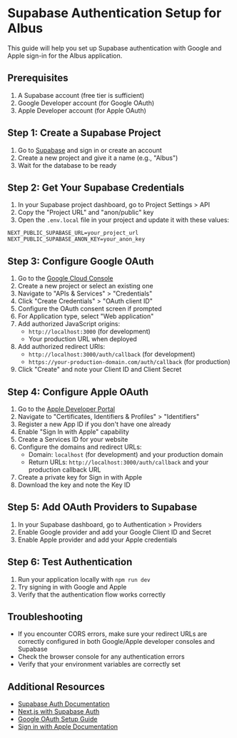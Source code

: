 # Supabase Authentication Setup for Albus

This guide will help you set up Supabase authentication with Google and Apple sign-in for the Albus application.

## Prerequisites

1. A Supabase account (free tier is sufficient)
2. Google Developer account (for Google OAuth)
3. Apple Developer account (for Apple OAuth)

## Step 1: Create a Supabase Project

1. Go to [Supabase](https://supabase.com/) and sign in or create an account
2. Create a new project and give it a name (e.g., "Albus")
3. Wait for the database to be ready

## Step 2: Get Your Supabase Credentials

1. In your Supabase project dashboard, go to Project Settings > API
2. Copy the "Project URL" and "anon/public" key
3. Open the `.env.local` file in your project and update it with these values:

```
NEXT_PUBLIC_SUPABASE_URL=your_project_url
NEXT_PUBLIC_SUPABASE_ANON_KEY=your_anon_key
```

## Step 3: Configure Google OAuth

1. Go to the [Google Cloud Console](https://console.cloud.google.com/)
2. Create a new project or select an existing one
3. Navigate to "APIs & Services" > "Credentials"
4. Click "Create Credentials" > "OAuth client ID"
5. Configure the OAuth consent screen if prompted
6. For Application type, select "Web application"
7. Add authorized JavaScript origins:
   - `http://localhost:3000` (for development)
   - Your production URL when deployed
8. Add authorized redirect URIs:
   - `http://localhost:3000/auth/callback` (for development)
   - `https://your-production-domain.com/auth/callback` (for production)
9. Click "Create" and note your Client ID and Client Secret

## Step 4: Configure Apple OAuth

1. Go to the [Apple Developer Portal](https://developer.apple.com/)
2. Navigate to "Certificates, Identifiers & Profiles" > "Identifiers"
3. Register a new App ID if you don't have one already
4. Enable "Sign In with Apple" capability
5. Create a Services ID for your website
6. Configure the domains and redirect URLs:
   - Domain: `localhost` (for development) and your production domain
   - Return URLs: `http://localhost:3000/auth/callback` and your production callback URL
7. Create a private key for Sign in with Apple
8. Download the key and note the Key ID

## Step 5: Add OAuth Providers to Supabase

1. In your Supabase dashboard, go to Authentication > Providers
2. Enable Google provider and add your Google Client ID and Secret
3. Enable Apple provider and add your Apple credentials

## Step 6: Test Authentication

1. Run your application locally with `npm run dev`
2. Try signing in with Google and Apple
3. Verify that the authentication flow works correctly

## Troubleshooting

- If you encounter CORS errors, make sure your redirect URLs are correctly configured in both Google/Apple developer consoles and Supabase
- Check the browser console for any authentication errors
- Verify that your environment variables are correctly set

## Additional Resources

- [Supabase Auth Documentation](https://supabase.com/docs/guides/auth)
- [Next.js with Supabase Auth](https://supabase.com/docs/guides/auth/auth-helpers/nextjs)
- [Google OAuth Setup Guide](https://developers.google.com/identity/protocols/oauth2)
- [Sign in with Apple Documentation](https://developer.apple.com/sign-in-with-apple/)